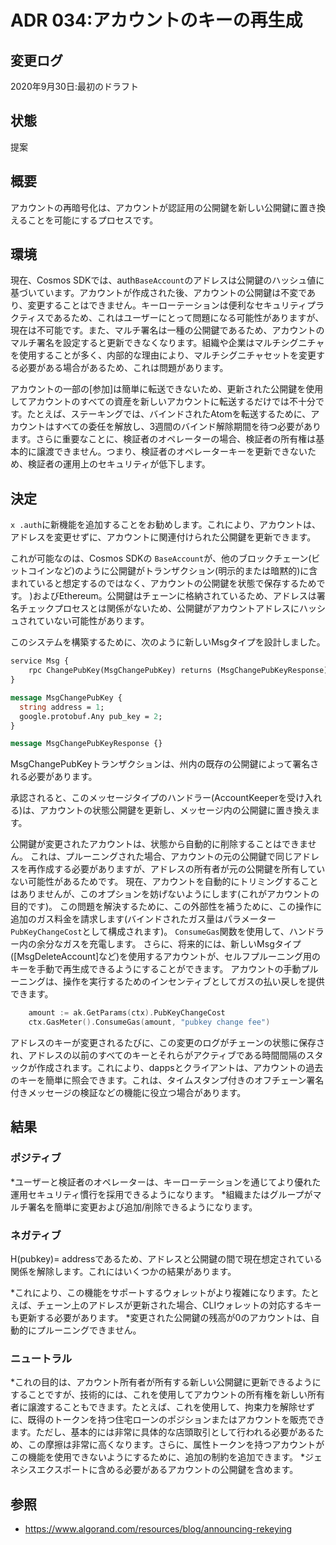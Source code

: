 # ADR 034:アカウントのキーの再生成

## 変更ログ

2020年9月30日:最初のドラフト

## 状態

提案

## 概要

アカウントの再暗号化は、アカウントが認証用の公開鍵を新しい公開鍵に置き換えることを可能にするプロセスです。

## 環境

現在、Cosmos SDKでは、auth`BaseAccount`のアドレスは公開鍵のハッシュ値に基づいています。アカウントが作成された後、アカウントの公開鍵は不変であり、変更することはできません。キーローテーションは便利なセキュリティプラクティスであるため、これはユーザーにとって問題になる可能性がありますが、現在は不可能です。また、マルチ署名は一種の公開鍵であるため、アカウントのマルチ署名を設定すると更新できなくなります。組織や企業はマルチシグニチャを使用することが多く、内部的な理由により、マルチシグニチャセットを変更する必要がある場合があるため、これは問題があります。

アカウントの一部の[参加]は簡単に転送できないため、更新された公開鍵を使用してアカウントのすべての資産を新しいアカウントに転送するだけでは不十分です。たとえば、ステーキングでは、バインドされたAtomを転送するために、アカウントはすべての委任を解放し、3週間のバインド解除期間を待つ必要があります。さらに重要なことに、検証者のオペレーターの場合、検証者の所有権は基本的に譲渡できません。つまり、検証者のオペレーターキーを更新できないため、検証者の運用上のセキュリティが低下します。

## 決定

`x .auth`に新機能を追加することをお勧めします。これにより、アカウントは、アドレスを変更せずに、アカウントに関連付けられた公開鍵を更新できます。

これが可能なのは、Cosmos SDKの `BaseAccount`が、他のブロックチェーン(ビットコインなど)のように公開鍵がトランザクション(明示的または暗黙的)に含まれていると想定するのではなく、アカウントの公開鍵を状態で保存するためです。 )およびEthereum。公開鍵はチェーンに格納されているため、アドレスは署名チェックプロセスとは関係がないため、公開鍵がアカウントアドレスにハッシュされていない可能性があります。

このシステムを構築するために、次のように新しいMsgタイプを設計しました。 

```protobuf
service Msg {
    rpc ChangePubKey(MsgChangePubKey) returns (MsgChangePubKeyResponse);
}

message MsgChangePubKey {
  string address = 1;
  google.protobuf.Any pub_key = 2;
}

message MsgChangePubKeyResponse {}
```

MsgChangePubKeyトランザクションは、州内の既存の公開鍵によって署名される必要があります。

承認されると、このメッセージタイプのハンドラー(AccountKeeperを受け入れる)は、アカウントの状態公開鍵を更新し、メッセージ内の公開鍵に置き換えます。

公開鍵が変更されたアカウントは、状態から自動的に削除することはできません。 これは、プルーニングされた場合、アカウントの元の公開鍵で同じアドレスを再作成する必要がありますが、アドレスの所有者が元の公開鍵を所有していない可能性があるためです。 現在、アカウントを自動的にトリミングすることはありませんが、このオプションを妨げないようにします(これがアカウントの目的です)。 この問題を解決するために、この外部性を補うために、この操作に追加のガス料金を請求します(バインドされたガス量はパラメーター `PubKeyChangeCost`として構成されます)。 `ConsumeGas`関数を使用して、ハンドラー内の余分なガスを充電します。 さらに、将来的には、新しいMsgタイプ([MsgDeleteAccount]など)を使用するアカウントが、セルフプルーニング用のキーを手動で再生成できるようにすることができます。 アカウントの手動プルーニングは、操作を実行するためのインセンティブとしてガスの払い戻しを提供できます。

```go
	amount := ak.GetParams(ctx).PubKeyChangeCost
	ctx.GasMeter().ConsumeGas(amount, "pubkey change fee")
```

アドレスのキーが変更されるたびに、この変更のログがチェーンの状態に保存され、アドレスの以前のすべてのキーとそれらがアクティブである時間間隔のスタックが作成されます。これにより、dappsとクライアントは、アカウントの過去のキーを簡単に照会できます。これは、タイムスタンプ付きのオフチェーン署名付きメッセージの検証などの機能に役立つ場合があります。

## 結果

### ポジティブ

*ユーザーと検証者のオペレーターは、キーローテーションを通じてより優れた運用セキュリティ慣行を採用できるようになります。
*組織またはグループがマルチ署名を簡単に変更および追加/削除できるようになります。

### ネガティブ

H(pubkey)= addressであるため、アドレスと公開鍵の間で現在想定されている関係を解除します。これにはいくつかの結果があります。

*これにより、この機能をサポートするウォレットがより複雑になります。たとえば、チェーン上のアドレスが更新された場合、CLIウォレットの対応するキーも更新する必要があります。
*変更された公開鍵の残高が0のアカウントは、自動的にプルーニングできません。
### ニュートラル

*これの目的は、アカウント所有者が所有する新しい公開鍵に更新できるようにすることですが、技術的には、これを使用してアカウントの所有権を新しい所有者に譲渡することもできます。たとえば、これを使用して、拘束力を解除せずに、既得のトークンを持つ住宅ローンのポジションまたはアカウントを販売できます。ただし、基本的には非常に具体的な店頭取引として行われる必要があるため、この摩擦は非常に高くなります。さらに、属性トークンを持つアカウントがこの機能を使用できないようにするために、追加の制約を追加できます。
*ジェネシスエクスポートに含める必要があるアカウントの公開鍵を含めます。

## 参照

+ https://www.algorand.com/resources/blog/announcing-rekeying 